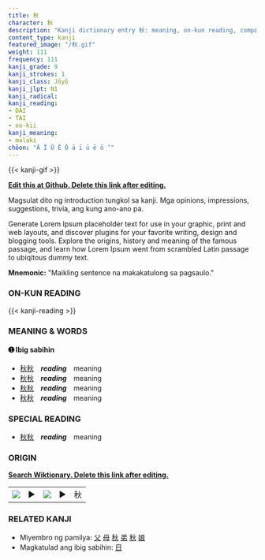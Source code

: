 ```yaml
---
title: 秋
character: 秋
description: "Kanji dictionary entry 秋: meaning, on-kun reading, compounds, origin, related kanji"
content_type: kanji
featured_image: "/秋.gif"
weight: 111
frequency: 111
kanji_grade: 9
kanji_strokes: 1
kanji_class: Jōyō
kanji_jlpt: N1
kanji_radical: 
kanji_reading: 
- DAI
- TAI
- oo-kii
kanji_meaning:
- malaki
chōon: "Ā Ī Ū Ē Ō ā ī ū ē ō ’"
---
```

[//]: # (Don't edit the line below. Kanji animated GIF code is automatically generated.)
{{< kanji-gif >}}

[//]: # (Edit below this line.)

**[Edit this at Github. Delete this link after editing.](https://github.com/tim0g/tim/tree/main/content/kanji/秋/index.md)**

Magsulat dito ng introduction tungkol sa kanji. Mga opinions, impressions, suggestions, trivia, ang kung ano-ano pa.

Generate Lorem Ipsum placeholder text for use in your graphic, print and web layouts, and discover plugins for your favorite writing, design and blogging tools. Explore the origins, history and meaning of the famous passage, and learn how Lorem Ipsum went from scrambled Latin passage to ubiqitous dummy text.
 
**Mnemonic:** "Maikling sentence na makakatulong sa pagsaulo."

### ON-KUN READING

[//]: # (Don't edit the line below. ON-KUN READING code is automatically generated.)
{{< kanji-reading >}}

### MEANING & WORDS

#### ➊ **Ibig sabihin**
  - [秋](../秋)[秋](../秋)　***reading***　meaning
  - [秋](../秋)[秋](../秋)　***reading***　meaning
  - [秋](../秋)[秋](../秋)　***reading***　meaning
  - [秋](../秋)[秋](../秋)　***reading***　meaning

### SPECIAL READING
  - [秋](../秋)[秋](../秋)　***reading***　meaning

### ORIGIN

**[Search Wiktionary. Delete this link after editing.](https://wiktionary.org/wiki/秋)**
<table class="kanji-table"><tr><td>
<img src="60px-秋-bronze.svg.png">
</td><td>▶</td><td>
<img src="60px-秋-oracle.svg.png">
</td><td>▶</td>
<td class="kanji-origin">秋</td>
</tr></table>

### RELATED KANJI
- Miyembro ng pamilya: [父](../父) [母](../母) [秋](../秋) [弟](../弟) [秋](../秋) [娘](../娘)
- Magkatulad ang ibig sabihin: [日](../日)
